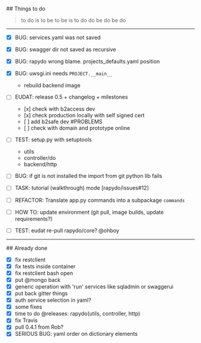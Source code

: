 
## Things to do

> to do is to be
> to be is to do
> do be do be do 

---

- [x] BUG: services.yaml was not saved
- [x] BUG: swagger dir not saved as recursive
- [x] BUG: rapydo wrong blame. projects_defaults.yaml position
- [x] BUG: uwsgi.ini needs `PROJECT.__main__`
    - rebuild backend image
- [ ] EUDAT: release 0.5 + changelog + milestones
    - [x] check with b2access dev
    - [x] check production locally with self signed cert
    - [ ] add b2safe dev #PROBLEMS
    - [ ] check with domain and prototype online
- [ ] TEST: setup.py with setuptools
    - utils
    - controller/do
    - backend/http
- [ ] BUG: if git is not installed the import from git python lib fails
- [ ] TASK: tutorial (walkthrough) mode [rapydo/issues#12]
- [ ] REFACTOR: Translate app.py commands into a subpackage `commands`
- [ ] HOW TO: update environment (git pull, image builds, update requirements?)
- [ ] TEST: eudat re-pull rapydo/core? @ohboy


---

## Already done

- [x] fix restclient
- [x] fix tests inside container
- [x] fix restclient bash open
- [x] put @mongo back
- [x] generic operation with 'run' services like sqladmin or swaggerui
- [x] put back gitter things
- [x] auth service selection in yaml?
- [x] some fixes
- [x] time to do @releases: rapydo(utils, controller, http)
- [x] fix Travis
- [x] pull 0.4.1 from Rob?
- [x] SERIOUS BUG: yaml order on dictionary elements
